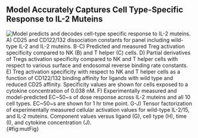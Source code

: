 ## Model Accurately Captures Cell Type-Specific Response to IL-2 Muteins

![**Model predicts and decodes cell-type specific response to IL-2 muteins.** A) CD25 and CD122/132 dissociation constants for panel including wild-type IL-2 and IL-2 muteins. B-C) Predicted and measured Treg activation specificity compared to NK (B) and T helper (C) cells. D) Partial derivatives of Tregs activation specificity compared to NK and T helper cells with respect to various surface and endosomal reverse binding rate constants. E) Treg activation specificity with respect to NK and T helper cells as a function of CD122/132 binding affinity for ligands with wild type and reduced CD25 affinity. Specificity values are shown for cells exposed to a cytokine concentration of 0.038 nM. F) Experimentally measured and model-predicted EC~50~s of dose response across IL-2 muteins and all 10 cell types. EC~50~s are shown for 1 hr time point. G-J) Tensor factorization of experimentally measured cellular activation values for wild-type IL-2/15, and IL-2 muteins. Component values versus ligand (G), cell type (H), time (I), and cytokine concentration (J). ](./Figures/figure6.svg){#fig:mutFig}
